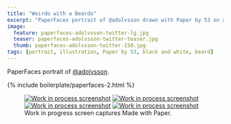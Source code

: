 ```yaml
---
title: "Weirdo with a Beardo"
excerpt: "PaperFaces portrait of @adolvsson drawn with Paper by 53 on an iPad."
image: 
  feature: paperfaces-adolvsson-twitter-lg.jpg
  teaser: paperfaces-adolvsson-twitter-teaser.jpg
  thumb: paperfaces-adolvsson-twitter-150.jpg
tags: [portrait, illustration, Paper by 53, black and white, beard]
---
```


PaperFaces portrait of [@adolvsson](http://twitter.com/adolvsson).

{% include boilerplate/paperfaces-2.html %}

<figure class="third">
  <a href="{{ site.url }}/assets/images/paperfaces-adolvsson-process-1-lg.jpg"><img src="{{ site.url }}/assets/images/paperfaces-adolvsson-process-1-600.jpg" alt="Work in process screenshot"></a>
  <a href="{{ site.url }}/assets/images/paperfaces-adolvsson-process-2-lg.jpg"><img src="{{ site.url }}/assets/images/paperfaces-adolvsson-process-2-600.jpg" alt="Work in process screenshot"></a>
  <a href="{{ site.url }}/assets/images/paperfaces-adolvsson-process-3-lg.jpg"><img src="{{ site.url }}/assets/images/paperfaces-adolvsson-process-3-600.jpg" alt="Work in process screenshot"></a>
  <a href="{{ site.url }}/assets/images/paperfaces-adolvsson-process-4-lg.jpg"><img src="{{ site.url }}/assets/images/paperfaces-adolvsson-process-4-600.jpg" alt="Work in process screenshot"></a>
  <figcaption>Work in progress screen captures Made with Paper.</figcaption>
</figure>